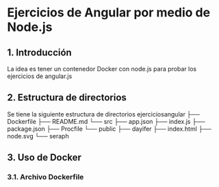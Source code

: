 # Ejercicios de Angular por medio de Node.js

## 1. Introducción
La idea es tener  un contenedor Docker con node.js para probar los ejercicios  de angular.js

## 2. Estructura de directorios

Se tiene la siguiente estructura de directorios
ejerciciosangular
├── Dockerfile
├── README.md
└── src
    ├── app.json
    ├── index.js
    ├── package.json
    ├── Procfile
    └── public
        ├── dayifer
        ├── index.html
        ├── node.svg
        └── seraph


## 3. Uso de Docker

### 3.1. Archivo Dockerfile

